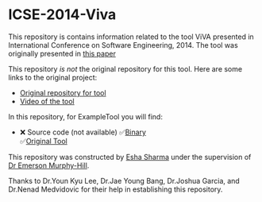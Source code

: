# ICSE-2014-Viva

This repository is contains information related to the tool ViVA presented in International Conference on Software Engineering, 2014. The tool was originally presented in [this paper](http://ronia.net/papers/icse2014_lee.pdf)

This repository *is not* the original repository for this tool. Here are some links to the original project:

* [Original repository for tool](https://github.com/younkyul/ViVA)
* [Video of the tool](https://www.youtube.com/watch?v=jHVwuR5AYgA)

In this repository, for ExampleTool you will find:</br>
* :x: Source code (not available)
:white_check_mark:[Binary](https://github.com/younkyul/ViVA)</br>
:white_check_mark:[Original Tool](https://github.com/younkyul/ViVA/blob/master/VIVA_2.5.jar)</br>

This repository was constructed by [Esha Sharma](https://github.com/eshasharma) under the supervision of [Dr Emerson Murphy-Hill](https://github.com/CaptainEmerson).

 Thanks to Dr.Youn Kyu Lee, Dr.Jae Young Bang, Dr.Joshua Garcia, and Dr.Nenad Medvidovic for their help in establishing this repository.
